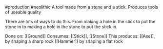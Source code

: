 #production #neolithic 
A tool made from a stone and a stick. Produces tools of useable quality

There are lots of ways to do this. From making a hole in the stick to put the stone in to making a hole in the stone to put the stick in.

Done on: [[Ground]]
Consumes: [[Stick]], [[Stone]]
This produces:
	[[Axe]], by shaping a sharp rock
	[[Hammer]] by shaping a flat rock